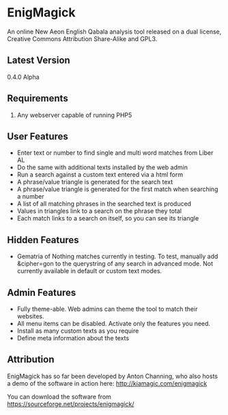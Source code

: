 EnigMagick
==========

An online New Aeon English Qabala analysis tool released
on a dual license, Creative Commons Attribution Share-Alike
and GPL3.

Latest Version
--------------
0.4.0 Alpha


Requirements
------------
1. Any webserver capable of running PHP5

User Features
-------------

* Enter text or number to find single and multi word matches from Liber AL
* Do the same with additional texts installed by the web admin
* Run a search against a custom text entered via a html form
* A phrase/value triangle is generated for the search text
* A phrase/value triangle is generated for the first match when searching a number
* A list of all matching phrases in the searched text is produced
* Values in triangles link to a search on the phrase they total
* Each match links to a search on itself, so you can see its triangle

Hidden Features
---------------
* Gematria of Nothing matches currently in testing. To test, manually
add &cipher=gon to the querystring of any search in advanced mode. Not
currently available in default or custom text modes.

Admin Features
--------------
* Fully theme-able. Web admins can theme the tool to match their websites.
* All menu items can be disabled. Activate only the features you need. 
* Install as many custom texts as you require
* Define meta information about the texts

Attribution
-----------
EnigMagick has so far been developed by Anton Channing, who also hosts a demo
of the software in action here: http://kiamagic.com/enigmagick

You can download the software from https://sourceforge.net/projects/enigmagick/
